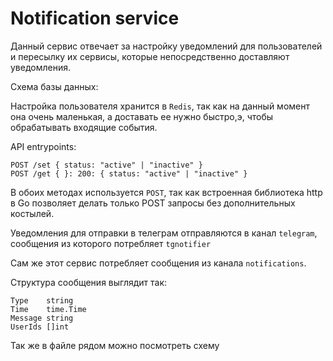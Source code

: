 # Notification service

Данный сервис отвечает за настройку уведомлений для пользователей и пересылку их сервисы, которые непосредственно
доставляют уведомления. 

Схема базы данных:

Настройка пользователя хранится в `Redis`, так как на данный момент она очень маленькая, а доставать ее нужно быстро,э,
чтобы обрабатывать входящие события. 

API entrypoints:

    POST /set { status: "active" | "inactive" }
    POST /get { }: 200: { status: "active" | "inactive" }

В обоих методах используется `POST`, так как встроенная библиотека http в Go позволяет делать только POST 
запросы без дополнительных костылей.

Уведомления для отправки в телеграм отправляются в канал `telegram`, сообщения из которого потребляет 
`tgnotifier`

Сам же этот сервис потребляет сообщения из канала `notifications`.

Структура сообщения выглядит так:
    
    Type    string
	Time    time.Time
	Message string
	UserIds []int

Так же в файле рядом можно посмотреть схему

